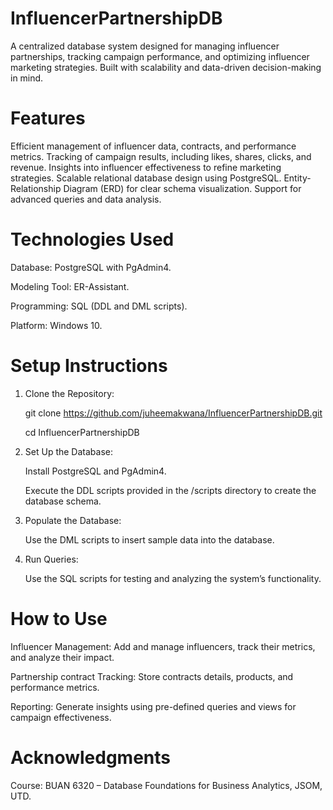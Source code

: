 # InfluencerPartnershipDB
A centralized database system designed for managing influencer partnerships, tracking campaign performance, and optimizing influencer marketing strategies. Built with scalability and data-driven decision-making in mind.

# Features
Efficient management of influencer data, contracts, and performance metrics.
Tracking of campaign results, including likes, shares, clicks, and revenue.
Insights into influencer effectiveness to refine marketing strategies.
Scalable relational database design using PostgreSQL.
Entity-Relationship Diagram (ERD) for clear schema visualization.
Support for advanced queries and data analysis.

# Technologies Used
Database: PostgreSQL with PgAdmin4.

Modeling Tool: ER-Assistant.

Programming: SQL (DDL and DML scripts).

Platform: Windows 10.

# Setup Instructions
1. Clone the Repository:

   git clone https://github.com/juheemakwana/InfluencerPartnershipDB.git

   cd InfluencerPartnershipDB

3. Set Up the Database:

   Install PostgreSQL and PgAdmin4.

   Execute the DDL scripts provided in the /scripts directory to create the database schema.

5. Populate the Database:

   Use the DML scripts to insert sample data into the database.

7. Run Queries:

   Use the SQL scripts for testing and analyzing the system’s functionality.

# How to Use
Influencer Management: Add and manage influencers, track their metrics, and analyze their impact.

Partnership contract Tracking: Store contracts details, products, and performance metrics.

Reporting: Generate insights using pre-defined queries and views for campaign effectiveness.  

# Acknowledgments

Course: BUAN 6320 – Database Foundations for Business Analytics, JSOM, UTD.
